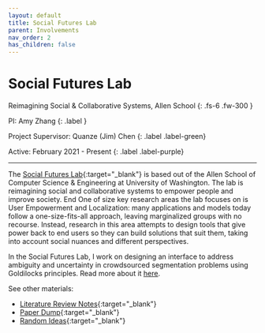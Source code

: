 ```yaml
---
layout: default
title: Social Futures Lab
parent: Involvements
nav_order: 2
has_children: false
---
```


# Social Futures Lab

Reimagining Social & Collaborative Systems, Allen School
{: .fs-6 .fw-300 }

PI: Amy Zhang 
{: .label }

Project Supervisor: Quanze (Jim) Chen 
{: .label .label-green}

Active: February 2021 - Present 
{: .label .label-purple}

---

The [Social Futures Lab](https://social.cs.washington.edu/){:target="_blank"} is based out of the Allen School of Computer Science & Engineering at University of Washington. The lab is reimagining social and collaborative systems to empower people and improve society. End One of size key research areas the lab focuses on is User Empowerment and Localization: many applications and models today follow a one-size-fits-all approach, leaving marginalized groups with no recourse. Instead, research in this area attempts to design tools that give power back to end users so they can build solutions that suit them, taking into account social nuances and different perspectives.

In the Social Futures Lab, I work on designing an interface to address ambiguity and uncertainty in crowdsourced segmentation problems using Goldilocks principles. Read more about it [here](./projects/segmentation-goldilocks).

See other materials:
- [Literature Review Notes](https://andre-ye.github.io/uni/docs/research/sfl/lit-review/){:target="_blank"}
- [Paper Dump](https://andre-ye.github.io/uni/docs/research/sfl/paper-dump/){:target="_blank"}
- [Random Ideas](https://andre-ye.github.io/uni/docs/research/sfl/random-ideas/){:target="_blank"}
